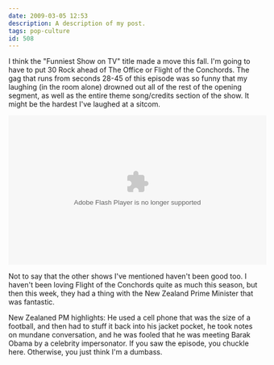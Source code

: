 ```yaml
---
date: 2009-03-05 12:53
description: A description of my post.
tags: pop-culture
id: 508
---
```

I think the "Funniest Show on TV" title made a move this fall.  I'm going to have to put 30 Rock ahead of The Office or Flight of the Conchords.  The gag that runs from seconds 28-45 of this episode was so funny that my laughing (in the room alone) drowned out all of the rest of the opening segment, as well as the entire theme song/credits section of the show.  It might be the hardest I've laughed at a sitcom.
<!--more-->
<object width="512" height="296"><param name="movie" value="http://www.hulu.com/embed/B2VU3QfAshTthrbUArq1XA"></param><param name="allowFullScreen" value="true"></param><embed src="http://www.hulu.com/embed/B2VU3QfAshTthrbUArq1XA" type="application/x-shockwave-flash" allowFullScreen="true"  width="512" height="296"></embed></object>

Not to say that the other shows I've mentioned haven't been good too.  I haven't been loving Flight of the Conchords quite as much this season, but then this week, they had a thing with the New Zealand Prime Minister that was fantastic.  

New Zealaned PM highlights:  He used a cell phone that was the size of a football, and then had to stuff it back into his jacket pocket, he took notes on mundane conversation, and he was fooled that he was meeting Barak Obama by a celebrity impersonator.  If you saw the episode, you chuckle here.  Otherwise, you just think I'm a dumbass.
